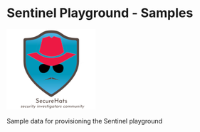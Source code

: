 # Sentinel Playground - Samples

![logo](./media/securehats-layers-200x.png)

Sample data for provisioning the Sentinel playground
